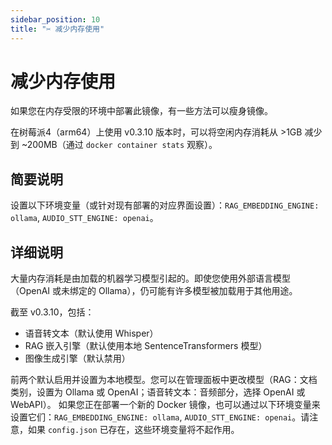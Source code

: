 ```yaml
---
sidebar_position: 10
title: "✂️ 减少内存使用"
---
```


# 减少内存使用

如果您在内存受限的环境中部署此镜像，有一些方法可以瘦身镜像。

在树莓派4（arm64）上使用 v0.3.10 版本时，可以将空闲内存消耗从 >1GB 减少到 ~200MB（通过 `docker container stats` 观察）。

## 简要说明

设置以下环境变量（或针对现有部署的对应界面设置）：`RAG_EMBEDDING_ENGINE: ollama`, `AUDIO_STT_ENGINE: openai`。

## 详细说明

大量内存消耗是由加载的机器学习模型引起的。即使您使用外部语言模型（OpenAI 或未绑定的 Ollama），仍可能有许多模型被加载用于其他用途。

截至 v0.3.10，包括：

* 语音转文本（默认使用 Whisper）
* RAG 嵌入引擎（默认使用本地 SentenceTransformers 模型）
* 图像生成引擎（默认禁用）

前两个默认启用并设置为本地模型。您可以在管理面板中更改模型（RAG：文档类别，设置为 Ollama 或 OpenAI；语音转文本：音频部分，选择 OpenAI 或 WebAPI）。
如果您正在部署一个新的 Docker 镜像，也可以通过以下环境变量来设置它们：`RAG_EMBEDDING_ENGINE: ollama`, `AUDIO_STT_ENGINE: openai`。请注意，如果 `config.json` 已存在，这些环境变量将不起作用。
